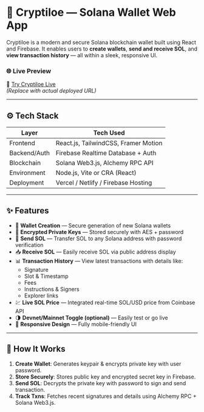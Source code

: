 # 🚀 Cryptiloe — Solana Wallet Web App

Cryptiloe is a modern and secure Solana blockchain wallet built using React and Firebase. It enables users to **create wallets**, **send and receive SOL**, and **view transaction history** — all within a sleek, responsive UI.

### 🌐 Live Preview  
🔗 [Try Cryptiloe Live](https://your-deployed-site.vercel.app)  
*(Replace with actual deployed URL)*

---

## ⚙️ Tech Stack

| Layer          | Tech Used                                   |
|----------------|----------------------------------------------|
| Frontend       | React.js, TailwindCSS, Framer Motion         |
| Backend/Auth   | Firebase Realtime Database + Auth            |
| Blockchain     | Solana Web3.js, Alchemy RPC API              |
| Environment    | Node.js, Vite or CRA (React)                 |
| Deployment     | Vercel / Netlify / Firebase Hosting          |

---

## ✨ Features

- 🔐 **Wallet Creation** — Secure generation of new Solana wallets
- 🔑 **Encrypted Private Keys** — Stored securely with AES + password
- 💸 **Send SOL** — Transfer SOL to any Solana address with password verification
- 📥 **Receive SOL** — Easily receive SOL via public address display
- 📊 **Transaction History** — View latest transactions with details like:
  - Signature
  - Slot & Timestamp
  - Fees
  - Instructions & Signers
  - Explorer links
- 💹 **Live SOL Price** — Integrated real-time SOL/USD price from Coinbase API
- 🌗 **Devnet/Mainnet Toggle (optional)** — Easily test or go live
- 📱 **Responsive Design** — Fully mobile-friendly UI

---

## 🧠 How It Works

1. **Create Wallet**: Generates keypair & encrypts private key with user password.
2. **Store Securely**: Stores public key and encrypted secret key in Firebase.
3. **Send SOL**: Decrypts the private key with password to sign and send transaction.
4. **Track Txns**: Fetches recent signatures and details using Alchemy RPC + Solana Web3.js.

